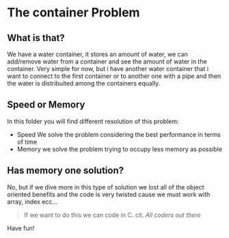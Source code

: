 <h1>The container Problem</h1>
<h2>What is that?</h2>
We have a water container, it stores an amount of water, we can add/remove water from a container and see the amount of water in the container. Very simple for now, but
i have another water container that i want to connect to the first container or to another one with a pipe and then the water is distribuited among the containers equally.
<h2>Speed or Memory</h2>
In this folder you will find different resolution of this problem:
<ul>
<li>Speed We solve the problem considering the best performance in terms of time</li>
<li>Memory we solve the problem trying to occupy less memory as possible </li>
</ul>
<h2>Has memory one solution?</h2>
No, but if we dive more in this type of solution we lost all of the object oriented benefits and the code is very twisted cause we must work with array, index ecc...

>If we want to do this we can code in C.     cit. *All coders out there*

Have fun!

